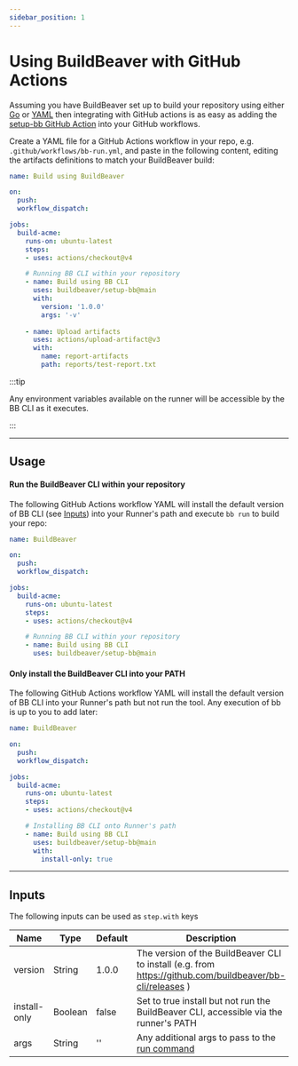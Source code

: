 ```yaml
---
sidebar_position: 1
---
```


# Using BuildBeaver with GitHub Actions

Assuming you have BuildBeaver set up to build your repository using either [Go](../getting-started-go/create-a-build-in-go.md) or [YAML](../yaml-guide/yaml.md) then integrating
with GitHub actions is as easy as adding the [setup-bb GitHub Action](https://github.com/buildbeaver/setup-bb) into your GitHub workflows.

Create a YAML file for a GitHub Actions workflow in your repo, e.g. ``.github/workflows/bb-run.yml``, and
paste in the following content, editing the artifacts definitions to match your BuildBeaver build:

```yaml
name: Build using BuildBeaver

on:
  push:
  workflow_dispatch:

jobs:
  build-acme:
    runs-on: ubuntu-latest
    steps:
    - uses: actions/checkout@v4

    # Running BB CLI within your repository
    - name: Build using BB CLI
      uses: buildbeaver/setup-bb@main
      with:
        version: '1.0.0'
        args: '-v'
    
    - name: Upload artifacts
      uses: actions/upload-artifact@v3
      with:
        name: report-artifacts
        path: reports/test-report.txt
```

:::tip

Any environment variables available on the runner will be accessible by the BB CLI as it executes.

:::

---

## Usage

#### Run the BuildBeaver CLI within your repository

The following GitHub Actions workflow YAML will install the default version of BB CLI (see [Inputs](#inputs))
into your Runner's path and execute `bb run` to build your repo:

```yaml
name: BuildBeaver

on:
  push:
  workflow_dispatch:

jobs:
  build-acme:
    runs-on: ubuntu-latest
    steps:
    - uses: actions/checkout@v4

    # Running BB CLI within your repository
    - name: Build using BB CLI
      uses: buildbeaver/setup-bb@main
```

#### Only install the BuildBeaver CLI into your PATH

The following GitHub Actions workflow YAML will install the default version of BB CLI into your Runner's path but
not run the tool. Any execution of bb is up to you to add later:

```yaml
name: BuildBeaver

on:
  push:
  workflow_dispatch:

jobs:
  build-acme:
    runs-on: ubuntu-latest
    steps:
    - uses: actions/checkout@v4

    # Installing BB CLI onto Runner's path
    - name: Build using BB CLI
      uses: buildbeaver/setup-bb@main
      with:
        install-only: true
```

---

## Inputs

The following inputs can be used as `step.with` keys

| Name | Type | Default | Description                                                                                               |
| ----------- | ----------- | ----------- |-----------------------------------------------------------------------------------------------------------|
| version | String | 1.0.0 | The version of the BuildBeaver CLI to install (e.g. from https://github.com/buildbeaver/bb-cli/releases ) |
| install-only | Boolean | false | Set to true install but not run the BuildBeaver CLI, accessible via the runner's PATH                     |
| args | String | '' | Any additional args to pass to the [run command](../cli-reference/command-run.md)                         |